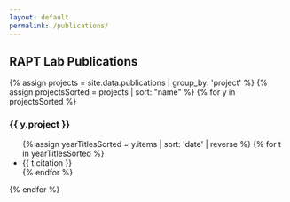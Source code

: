 ```yaml
---
layout: default
permalink: /publications/
---
```


## RAPT Lab Publications

{% assign projects = site.data.publications | group_by: 'project' %}
{% assign projectsSorted = projects | sort: "name" %}
{% for y in projectsSorted %}
<h3>{{ y.project }}</h3>
<ul>
  {% assign yearTitlesSorted = y.items | sort: 'date' | reverse %}
  {% for t in yearTitlesSorted %}
  <li>{{ t.citation }}</li>
  {% endfor %}
</ul>
</li>
{% endfor %}
